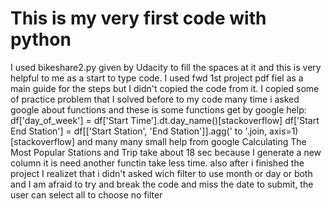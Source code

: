 # This is my very first code with python

I used bikeshare2.py given by Udacity to fill the spaces at it and this is very helpful to me as a start to type code.
I used fwd 1st project pdf fiel as a main guide for the steps but I didn't copied the code from it.
I copied some of practice problem that I solved before to my code
many time i asked google about functions and these is some functions get by google help:
	df['day_of_week'] = df['Start Time'].dt.day_name()[stackoverflow]
	df['Start End Station'] = df[['Start Station', 'End Station']].agg('  to  '.join, axis=1)[stackoverflow]
	and many many small help from google
Calculating The Most Popular Stations and Trip take about 18 sec because I generate a new column it is need another functin take less time.
also after i finished the project I realizet that i didn't asked wich filter to use month or day or both and I am afraid to try and break the code and miss the date to submit, the user can select all to choose no filter

